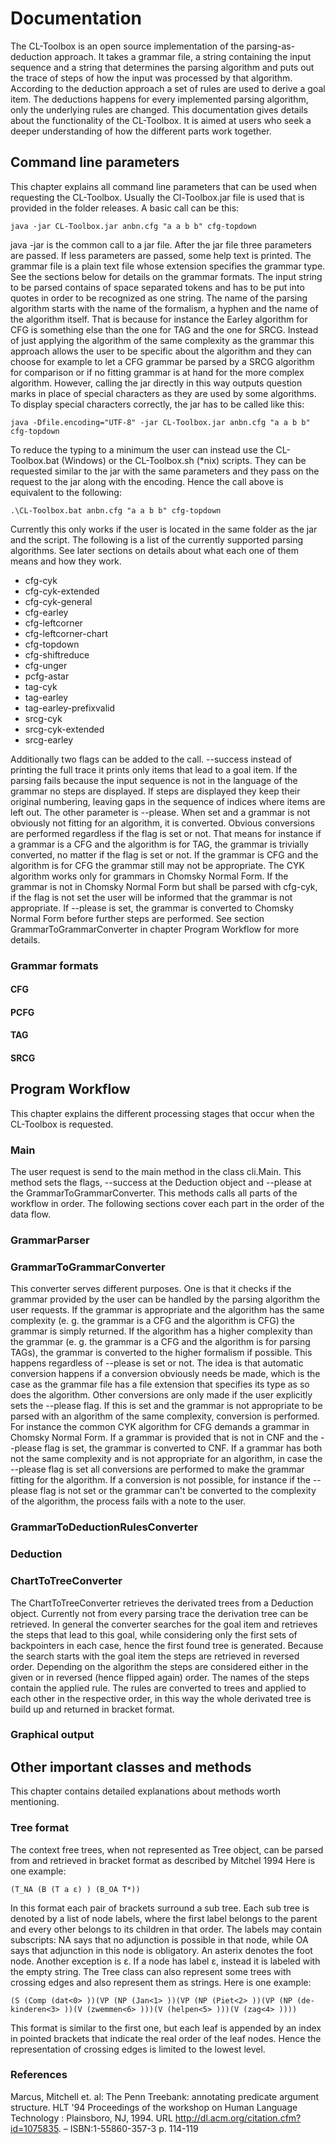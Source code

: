 # Documentation

The CL-Toolbox is an open source implementation of the parsing-as-deduction approach. It takes a grammar file, a string containing the input sequence and a string that determines the parsing algorithm and puts out the trace of steps of how the input was processed by that algorithm. According to the deduction approach a set of rules are used to derive a goal item. The deductions happens for every implemented parsing algorithm, only the underlying rules are changed. This documentation gives details about the functionality of the CL-Toolbox. It is aimed at users who seek a deeper understanding of how the different parts work together.

## Command line parameters

This chapter explains all command line parameters that can be used when requesting the CL-Toolbox. Usually the Cl-Toolbox.jar file is used that is provided in the folder releases. A basic call can be this:
```
java -jar CL-Toolbox.jar anbn.cfg "a a b b" cfg-topdown
```
java -jar is the common call to a jar file. After the jar file three parameters are passed. If less parameters are passed, some help text is printed. The grammar file is a plain text file whose extension specifies the grammar type. See the sections below for details on the grammar formats. The input string to be parsed contains of space separated tokens and has to be put into quotes in order to be recognized as one string. The name of the parsing algorithm starts with the name of the formalism, a hyphen and the name of the algorithm itself. That is because for instance the Earley algorithm for CFG is something else than the one for TAG and the one for SRCG. Instead of just applying the algorithm of the same complexity as the grammar this approach allows the user to be specific about the algorithm and they can choose for example to let a CFG grammar be parsed by a SRCG algorithm for comparison or if no fitting grammar is at hand for the more complex algorithm. However, calling the jar directly in this way outputs question marks in place of special characters as they are used by some algorithms. To display special characters correctly, the jar has to be called like this:
```
java -Dfile.encoding="UTF-8" -jar CL-Toolbox.jar anbn.cfg "a a b b" cfg-topdown
```
To reduce the typing to a minimum the user can instead use the CL-Toolbox.bat (Windows) or the CL-Toolbox.sh (*nix) scripts. They can be requested similar to the jar with the same parameters and they pass on the request to the jar along with the encoding. Hence the call above is equivalent to the following:
```
.\CL-Toolbox.bat anbn.cfg "a a b b" cfg-topdown
```
Currently this only works if the user is located in the same folder as the jar and the script. The following is a list of the currently supported parsing algorithms. See later sections on details about what each one of them means and how they work.
* cfg-cyk
* cfg-cyk-extended
* cfg-cyk-general
* cfg-earley
* cfg-leftcorner
* cfg-leftcorner-chart
* cfg-topdown
* cfg-shiftreduce
* cfg-unger
* pcfg-astar
* tag-cyk
* tag-earley
* tag-earley-prefixvalid
* srcg-cyk
* srcg-cyk-extended
* srcg-earley

Additionally two flags can be added to the call. --success instead of printing the full trace it prints only items that lead to a goal item. If the parsing fails because the input sequence is not in the language of the grammar no steps are displayed. If steps are displayed they keep their original numbering, leaving gaps in the sequence of indices where items are left out. The other parameter is --please. When set and a grammar is not obviously not fitting for an algorithm, it is converted. Obvious conversions are performed regardless if the flag is set or not. That means for instance if a grammar is a CFG and the algorithm is for TAG, the grammar is trivially converted, no matter if the flag is set or not. If the grammar is CFG and the algorithm is for CFG the grammar still may not be appropriate. The CYK algorithm works only for grammars in Chomsky Normal Form. If the grammar is not in Chomsky Normal Form but shall be parsed with cfg-cyk, if the flag is not set the user will be informed that the grammar is not appropriate. If --please is set, the grammar is converted to Chomsky Normal Form before further steps are performed. See section GrammarToGrammarConverter in chapter Program Workflow for more details.

### Grammar formats

#### CFG

#### PCFG

#### TAG

#### SRCG

## Program Workflow

This chapter explains the different processing stages that occur when the CL-Toolbox is requested.

### Main

The user request is send to the main method in the class cli.Main. This method sets the flags, --success at the Deduction object and --please at the GrammarToGrammarConverter. This methods calls all parts of the workflow in order. The following sections cover each part in the order of the data flow.

### GrammarParser

### GrammarToGrammarConverter

This converter serves different purposes. One is that it checks if the grammar provided by the user can be handled by the parsing algorithm the user requests. If the grammar is appropriate and the algorithm has the same complexity (e. g. the grammar is a CFG and the algorithm is CFG) the grammar is simply returned. If the algorithm has a higher complexity than the grammar (e. g. the grammar is a CFG and the algorithm is for parsing TAGs), the grammar is converted to the higher formalism if possible. This happens regardless of --please is set or not. The idea is that automatic conversion happens if a conversion obviously needs be made, which is the case as the grammar file has a file extension that specifies its type as so does the algorithm. Other conversions are only made if the user explicitly sets the --please flag. If this is set and the grammar is not appropriate to be parsed with an algorithm of the same complexity, conversion is performed. For instance the common CYK algorithm for CFG demands a grammar in Chomsky Normal Form. If a grammar is provided that is not in CNF and the --please flag is set, the grammar is converted to CNF. If a grammar has both not the same complexity and is not appropriate for an algorithm, in case the --please flag is set all conversions are performed to make the grammar fitting for the algorithm. If a conversion is not possible, for instance if the --please flag is not set or the grammar can't be converted to the complexity of the algorithm, the process fails with a note to the user.

### GrammarToDeductionRulesConverter

### Deduction

### ChartToTreeConverter

The ChartToTreeConverter retrieves the derivated trees from a Deduction object. Currently not from every parsing trace the derivation tree can be retrieved. In general the converter searches for the goal item and retrieves the steps that lead to this goal, while considering only the first sets of backpointers in each case, hence the first found tree is generated. Because the search starts with the goal item the steps are retrieved in reversed order. Depending on the algorithm the steps are considered either in the given or in reversed (hence flipped again) order. The names of the steps contain the applied rule. The rules are converted to trees and applied to each other in the respective order, in this way the whole derivated tree is build up and returned in bracket format.

### Graphical output

## Other important classes and methods

This chapter contains detailed explanations about methods worth mentioning.

### Tree format

The context free trees, when not represented as Tree object, can be parsed from and retrieved in bracket format as described by Mitchel 1994 Here is one example:
```
(T_NA (B (T a ε) ) (B_OA T*))
```
In this format each pair of brackets surround a sub tree. Each sub tree is denoted by a list of node labels, where the first label belongs to the parent and every other belongs to its children in that order. The labels may contain subscripts: NA says that no adjunction is possible in that node, while OA says that adjunction in this node is obligatory. An asterix denotes the foot node. Another exception is ε. If a node has label ε, instead it is labeled with the empty string. The Tree class can also represent some trees with crossing edges and also represent them as strings. Here is one example:
```
(S (Comp (dat<0> ))(VP (NP (Jan<1> ))(VP (NP (Piet<2> ))(VP (NP (de-kinderen<3> ))(V (zwemmen<6> )))(V (helpen<5> )))(V (zag<4> ))))
```
This format is similar to the first one, but each leaf is appended by an index in pointed brackets that indicate the real order of the leaf nodes. Hence the representation of crossing edges is limited to the lowest level. 

### References

Marcus, Mitchell et. al: The Penn Treebank: annotating predicate argument structure. HLT '94 Proceedings of the workshop on Human Language Technology : Plainsboro, NJ, 1994. URL http://dl.acm.org/citation.cfm?id=1075835. – ISBN:1-55860-357-3 p. 114-119